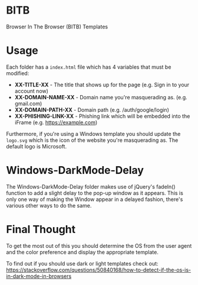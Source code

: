 # BITB
Browser In The Browser (BITB) Templates

# Usage

Each folder has a `index.html` file which has 4 variables that must be modified:

* **XX-TITLE-XX** - The title that shows up for the page (e.g. Sign in to your account now)
* **XX-DOMAIN-NAME-XX** - Domain name you're masquerading as. (e.g. gmail.com)
* **XX-DOMAIN-PATH-XX** - Domain path (e.g. /auth/google/login)
* **XX-PHISHING-LINK-XX** - Phishing link which will be embedded into the iFrame (e.g. https://example.com)

Furthermore, if you're using a Windows template you should update the `logo.svg` which is the icon of the website you're masquerading as. The default logo is Microsoft.

# Windows-DarkMode-Delay

The Windows-DarkMode-Delay folder makes use of jQuery's fadeIn() function to add a slight delay to the pop-up window as it appears. This is only one way of making the Window appear in a delayed fashion, there's various other ways to do the same.

# Final Thought

To get the most out of this you should determine the OS from the user agent and the color preference and display the appropriate template.

To find out if you should use dark or light templates check out: https://stackoverflow.com/questions/50840168/how-to-detect-if-the-os-is-in-dark-mode-in-browsers
